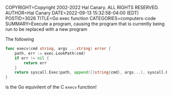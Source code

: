 COPYRIGHT=Copyright 2002-2022 Hal Canary. ALL RIGHTS RESERVED.
AUTHOR=Hal Canary
DATE=2022-09-13 15:32:58-04:00 (EDT)
POSTID=3026
TITLE=Go exec function
CATEGORIES=computers-code
SUMMARY=Execute a program, causing the program that is currently being run to be replaced with a new program

The following

```go
func execv(cmd string, args ...string) error {
    path, err := exec.LookPath(cmd)
    if err != nil {
        return err
    }
    return syscall.Exec(path, append([]string{cmd}, args...), syscall.Environ())
}
```

is the Go equivilent of the C `execv` function!

